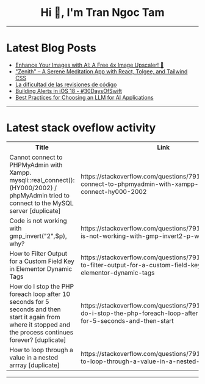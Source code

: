 <h1 align="center">Hi 👋, I'm Tran Ngoc Tam</h1>

---

# Latest Blog Posts 
<!-- BLOG-POST-LIST:START -->
- [Enhance Your Images with AI: A Free 4x Image Upscaler! 🚀](https://dev.to/der_hamster_a81f5aa3db854/enhance-your-images-with-ai-a-free-4x-image-upscaler-2id3)
- [&quot;Zenith&quot; – A Serene Meditation App with React, Tolgee, and Tailwind CSS](https://dev.to/prashantsingh181/zenith-a-serene-meditation-app-with-react-tolgee-and-tailwind-css-1294)
- [La dificultad de las revisiones de código](https://dev.to/johnnatan_sandovalcardon/la-dificultad-de-las-revisiones-de-codigo-4dff)
- [Building Alerts in iOS 18 - #30DaysOfSwift](https://dev.to/thevediwho/building-alerts-in-ios-18-30daysofswift-4ged)
- [Best Practices for Choosing an LLM for AI Applications](https://dev.to/timesofasi/best-practices-for-choosing-an-llm-for-ai-applications-4mdd)
<!-- BLOG-POST-LIST:END -->

---

# Latest stack oveflow activity
<table>
  <tr><th>Title</th><th>Link</th></tr>
  <!-- STACKOVERFLOW:START --><tr><td>Cannot connect to PHPMyAdmin with Xampp. mysqli::real_connect&lpar;&rpar;: &lpar;HY000/2002&rpar; / phpMyAdmin tried to connect to the MySQL server [duplicate]</td><td>https://stackoverflow.com/questions/79128904/cannot-connect-to-phpmyadmin-with-xampp-mysqlireal-connect-hy000-2002</td></tr><tr><td>Code is not working with gmp_invert&lpar;&quot;2&quot;,$p&rpar;, why?</td><td>https://stackoverflow.com/questions/79128859/code-is-not-working-with-gmp-invert2-p-why</td></tr><tr><td>How to Filter Output for a Custom Field Key in Elementor Dynamic Tags</td><td>https://stackoverflow.com/questions/79128814/how-to-filter-output-for-a-custom-field-key-in-elementor-dynamic-tags</td></tr><tr><td>How do I stop the PHP foreach loop after 10 seconds for 5 seconds and then start it again from where it stopped and the process continues forever? [duplicate]</td><td>https://stackoverflow.com/questions/79128772/how-do-i-stop-the-php-foreach-loop-after-10-seconds-for-5-seconds-and-then-start</td></tr><tr><td>How to loop through a value in a nested arrray [duplicate]</td><td>https://stackoverflow.com/questions/79128742/how-to-loop-through-a-value-in-a-nested-arrray</td></tr><!-- STACKOVERFLOW:END -->
</table>

---


